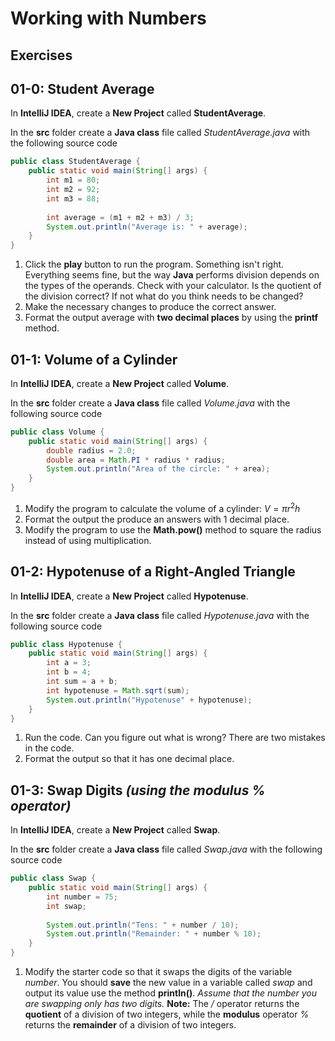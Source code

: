 # Working with Numbers

## Exercises

## 01-0: Student Average

In **IntelliJ IDEA**, create a **New Project** called **StudentAverage**.

In the **src** folder create a **Java class** file called *StudentAverage.java* with the following source code

```java
public class StudentAverage {  
    public static void main(String[] args) {  
        int m1 = 80;  
        int m2 = 92;  
        int m3 = 88;  
  
        int average = (m1 + m2 + m3) / 3;  
        System.out.println("Average is: " + average);  
    }  
}
```

1. Click the **play** button to run the program.  Something isn't right.  Everything seems fine, but the way **Java** performs division depends on the types of the operands.  Check with your calculator.  Is the quotient of the division correct?  If not what do you think needs to be changed?
2. Make the necessary changes to produce the correct answer.
3.  Format the output average with **two decimal places** by using the **printf** method.

## 01-1: Volume of a Cylinder

In **IntelliJ IDEA**, create a **New Project** called **Volume**.

In the **src** folder create a **Java class** file called *Volume.java* with the following source code

```java
public class Volume {  
    public static void main(String[] args) {  
        double radius = 2.0;  
        double area = Math.PI * radius * radius;  
        System.out.println("Area of the circle: " + area);  
    }  
}
```

1. Modify the program to calculate the volume of a cylinder: $V = \pi r^2 h$
2. Format the output the produce an answers with 1 decimal place.
3. Modify the program to use the **Math.pow()** method to square the radius instead of using multiplication.

## 01-2: Hypotenuse of a Right-Angled Triangle

In **IntelliJ IDEA**, create a **New Project** called **Hypotenuse**.

In the **src** folder create a **Java class** file called *Hypotenuse.java* with the following source code

```java
public class Hypotenuse {  
    public static void main(String[] args) {  
        int a = 3;  
        int b = 4;  
        int sum = a + b;  
        int hypotenuse = Math.sqrt(sum);  
        System.out.println("Hypotenuse" + hypotenuse);  
    }  
}
```

1. Run the code.  Can you figure out what is wrong? There are two mistakes in the code.
2. Format the output so that it has one decimal place.

## 01-3: Swap Digits *(using the modulus % operator)*

In **IntelliJ IDEA**, create a **New Project** called **Swap**.

In the **src** folder create a **Java class** file called *Swap.java* with the following source code

```java
public class Swap {  
    public static void main(String[] args) {  
        int number = 75;  
        int swap;  
  
        System.out.println("Tens: " + number / 10);  
        System.out.println("Remainder: " + number % 10);  
    }  
}
```

1. Modify the starter code so that it swaps the digits of the variable *number*. You should **save** the new value in a variable called *swap* and output its value use the method **println()**.  *Assume that the number you are swapping only has two digits.*  **Note:** The */* operator returns the **quotient** of a division of two integers, while the **modulus** operator *%* returns the **remainder** of a division of two integers.